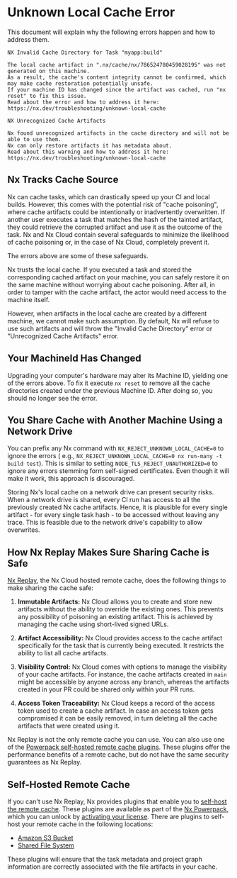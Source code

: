 # Unknown Local Cache Error

This document will explain why the following errors happen and how to address them.

```
NX Invalid Cache Directory for Task "myapp:build"

The local cache artifact in ".nx/cache/nx/786524780459028195" was not generated on this machine.
As a result, the cache's content integrity cannot be confirmed, which may make cache restoration potentially unsafe.
If your machine ID has changed since the artifact was cached, run "nx reset" to fix this issue.
Read about the error and how to address it here: https://nx.dev/troubleshooting/unknown-local-cache
```

```
NX Unrecognized Cache Artifacts

Nx found unrecognized artifacts in the cache directory and will not be able to use them.
Nx can only restore artifacts it has metadata about.
Read about this warning and how to address it here: https://nx.dev/troubleshooting/unknown-local-cache
```

## Nx Tracks Cache Source

Nx can cache tasks, which can drastically speed up your CI and local builds. However, this comes with the potential risk
of "cache poisoning", where cache artifacts could be intentionally or inadvertently overwritten. If another user
executes a task that matches the hash of the tainted artifact, they could retrieve the corrupted artifact and use it as
the outcome of the task. Nx and Nx Cloud contain several safeguards to minimize the likelihood of cache poisoning or, in
the case of Nx Cloud, completely prevent it.

The errors above are some of these safeguards.

Nx trusts the local cache. If you executed a task and stored the corresponding cached artifact on your machine, you can
safely restore it on the same machine without worrying about cache poisoning. After all, in order to tamper with the
cache artifact, the actor would need access to the machine itself.

However, when artifacts in the local cache are created by a different machine, we cannot make such assumption. By
default, Nx will refuse to use such artifacts and will throw the "Invalid Cache Directory" error or "Unrecognized Cache Artifacts" error.

## Your MachineId Has Changed

Upgrading your computer's hardware may alter its Machine ID, yielding one of the errors above. To fix it execute `nx reset` to
remove all the cache directories created under the previous Machine ID. After doing so, you should no longer see the
error.

## You Share Cache with Another Machine Using a Network Drive

You can prefix any Nx command with `NX_REJECT_UNKNOWN_LOCAL_CACHE=0` to ignore the errors (
e.g., `NX_REJECT_UNKNOWN_LOCAL_CACHE=0 nx run-many -t build test`). This is similar to
setting `NODE_TLS_REJECT_UNAUTHORIZED=0` to ignore any errors stemming form self-signed certificates. Even though it
will make it work, this approach is discouraged.

Storing Nx's local cache on a network drive can present security risks. When a network drive is shared, every CI run has
access to all the previously created Nx cache artifacts. Hence, it is plausible for every single artifact - for every
single task hash - to be accessed without leaving any trace. This is feasible due to the network drive's capability to
allow overwrites.

## How Nx Replay Makes Sure Sharing Cache is Safe

[Nx Replay](/ci/features/remote-cache), the Nx Cloud hosted remote cache, does the following things to make sharing the cache safe:

1. **Immutable Artifacts:** Nx Cloud allows you to create and store new artifacts without the ability to override the
   existing ones. This prevents any possibility of poisoning an existing artifact. This is achieved by managing the
   cache using short-lived signed URLs.

2. **Artifact Accessibility:** Nx Cloud provides access to the cache artifact specifically for the task that is
   currently being executed. It restricts the ability to list all cache artifacts.

3. **Visibility Control:** Nx Cloud comes with options to manage the visibility of your cache artifacts. For instance,
   the cache artifacts created in `main` might be accessible by anyone across any branch, whereas the artifacts created
   in your PR could be shared only within your PR runs.

4. **Access Token Traceability:** Nx Cloud keeps a record of the access token used to create a cache artifact. In case
   an access token gets compromised it can be easily removed, in turn deleting all the cache artifacts that were created
   using it.

Nx Replay is not the only remote cache you can use. You can also use one of the [Powerpack self-hosted remote cache plugins](/features/powerpack/custom-caching). These plugins offer the performance benefits of a remote cache, but do not have the same security guarantees as Nx Replay.

## Self-Hosted Remote Cache

If you can't use Nx Replay, Nx provides plugins that enable you to [self-host the remote cache](/features/powerpack/custom-caching). These plugins are available as part of the [Nx Powerpack](/powerpack), which you can unlock by [activating your license](/recipes/installation/activate-powerpack). There are plugins to self-host your remote cache in the following locations:

- [Amazon S3 Bucket](/nx-api/powerpack-s3-cache)
- [Shared File System](/nx-api/powerpack-shared-fs-cache)

These plugins will ensure that the task metadata and project graph information are correctly associated with the file artifacts in your cache.
